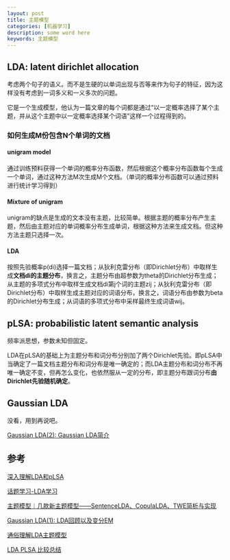 ```yaml
---
layout: post
title: 主题模型
categories: [机器学习]
description: some word here
keywords: 主题模型
---
```


## LDA: latent dirichlet allocation

考虑两个句子的语义。而不是生硬的以单词出现与否等来作为句子的特征，因为这样没有考虑到一词多义和一义多次的问题。

它是一个生成模型，他认为一篇文章的每个词都是通过“以一定概率选择了某个主题，并从这个主题中以一定概率选择某个词语”这样一个过程得到的。

### 如何生成M份包含N个单词的文档

#### unigram model

通过训练预料获得一个单词的概率分布函数，然后根据这个概率分布函数每个生成一个单词，通过这种方法M次生成M个文档。（单词的概率分布函数可以通过预料进行统计学习得到）

#### Mixture of unigram

unigram的缺点是生成的文本没有主题，比较简单。根据主题的概率分布产生主题，然后由主题对应的单词概率分布生成单词，根据这种方法来生成文档。但这种方法主题只选择一次。

#### LDA

按照先验概率p(di)选择一篇文档；从狄利克雷分布（即Dirichlet分布）中取样生成**文档di的主题分布**，换言之，主题分布由超参数为theta的Dirichlet分布生成；从主题的多项式分布中取样生成文档di第j个词的主题zij；从狄利克雷分布（即Dirichlet分布）中取样生成主题对应的词语分布，换言之，词语分布由参数为beta的Dirichlet分布生成；从词语的多项式分布中采样最终生成词语wij。

## pLSA: probabilistic latent semantic analysis

频率派思想，参数未知但固定。

LDA在pLSA的基础上为主题分布和词分布分别加了两个Dirichlet先验。即pLSA中当确定了一篇文档主题分布和词分布是唯一确定的；而LDA主题分布和词分布不再唯一确定不变，但再怎么变化，也依然服从一定的分布，即主题分布跟词分布**由Dirichlet先验随机确定**。

## Gaussian LDA

没看，用到再说吧。

[Gaussian LDA(2): Gaussian LDA简介](https://blog.csdn.net/u011414416/article/details/51188483)

## 参考

[深入理解LDA和pLSA](https://blog.csdn.net/u010159842/article/details/48637095)

[话题学习-LDA学习](https://yq.aliyun.com/wenji/234616?spm=a2c4e.11155472.blogcont.35.49af4370cCXNJP)

[主题模型︱几款新主题模型——SentenceLDA、CopulaLDA、TWE简析与实现](https://yq.aliyun.com/wenji/265159)

[Gaussian LDA(1): LDA回顾以及变分EM](https://blog.csdn.net/u011414416/article/details/51168242)

[通俗理解LDA主题模型](https://blog.csdn.net/v_july_v/article/details/41209515)

[LDA PLSA 比较总结](https://blog.csdn.net/menyangyang/article/details/44080303)
